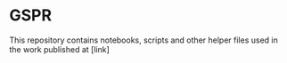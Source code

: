 # GSPR
This repository contains notebooks, scripts and other helper files used in the work published at [link]
